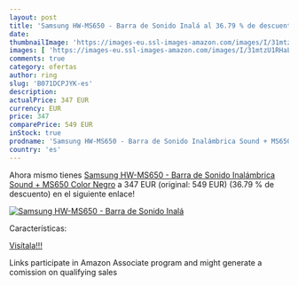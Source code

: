 ```yaml
---
layout: post
title: 'Samsung HW-MS650 - Barra de Sonido Inalá al 36.79 % de descuento'
date: 
thumbnailImage: 'https://images-eu.ssl-images-amazon.com/images/I/31mtzU1RHaL._SL200_.jpg'
images: [ 'https://images-eu.ssl-images-amazon.com/images/I/31mtzU1RHaL._SL200_.jpg' ]
comments: true
category: ofertas
author: ring
slug: 'B071DCPJYK-es'
description:
actualPrice: 347 EUR
currency: EUR
price: 347
comparePrice: 549 EUR
inStock: true
prodname: 'Samsung HW-MS650 - Barra de Sonido Inalámbrica Sound + MS650  Color Negro'
country: 'es'
---
```


Ahora mismo tienes [Samsung HW-MS650 - Barra de Sonido Inalámbrica Sound + MS650  Color Negro](https://www.amazon.es/dp/B071DCPJYK/?tag=tolees-21) a 347 EUR (original: 549 EUR) (36.79 %  de descuento) en el siguiente enlace!

[![Samsung HW-MS650 - Barra de Sonido Inalá](https://images-eu.ssl-images-amazon.com/images/I/31mtzU1RHaL._SL200_.jpg)](https://www.amazon.es/dp/B071DCPJYK/?tag=tolees-21)

Características:


[Visítala!!!](https://www.amazon.es/dp/B071DCPJYK/?tag=tolees-21)

Links participate in Amazon Associate program and might generate a comission on qualifying sales
